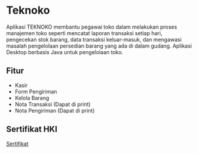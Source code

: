 # Teknoko
Aplikasi TEKNOKO membantu pegawai toko dalam melakukan proses manajemen toko seperti mencatat laporan transaksi setiap hari, pengecekan stok barang, data transaksi keluar-masuk, dan mengawasi masalah pengelolaan persedian barang yang ada di dalam gudang. Aplikasi Desktop berbasis Java untuk pengelolaan toko.

## Fitur
* Kasir
* Form Pengiriman
* Kelola Barang
* Nota Transaksi (Dapat di print)
* Nota Pengiriman (Dapat di print)

## Sertifikat HKI
[Sertifikat](https://sinovi.ittelkom-pwt.ac.id/sertificate/1653012659_Sertificate_000344816.pdf)
